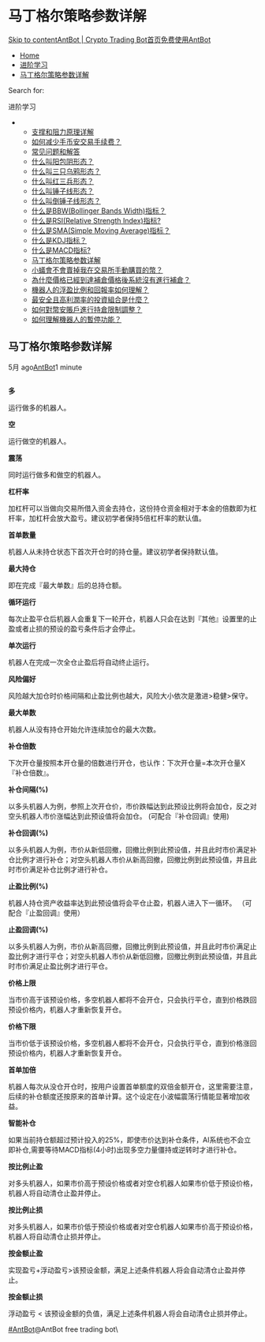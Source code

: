 # 马丁格尔策略参数详解

[Skip to content](https://www.antrade.io/guide/docs/cn/parameters\_dca/#content)[AntBot | Crypto Trading Bot](https://www.antrade.io/guide/docs/cn/)[首页](https://www.antrade.io/guide/docs/cn/)[免费使用AntBot](https://antrade.io/)

* [Home](https://www.antrade.io/guide/docs/cn)
* [进阶学习](https://www.antrade.io/guide/docs/cn/cn-learning/)
* [马丁格尔策略参数详解](https://www.antrade.io/guide/docs/cn/parameters\_dca/)

Search for:

进阶学习

*
  * [支撑和阻力原理详解](https://www.antrade.io/guide/docs/cn/support-resistance/)
  * [如何减少手币安交易手续费？](https://www.antrade.io/guide/docs/cn/reducing-trading-fees/)
  * [常见问题和解答](https://www.antrade.io/guide/docs/cn/frequently-asked-questions/)
  * [什么叫阳包阴形态？](https://www.antrade.io/guide/docs/cn/engulfing-bullish-patterns/)
  * [什么叫三只乌鸦形态？](https://www.antrade.io/guide/docs/cn/three-black-crows-patterns/)
  * [什么叫红三兵形态？](https://www.antrade.io/guide/docs/cn/three-white-soldiers-patterns/)
  * [什么叫锤子线形态？](https://www.antrade.io/guide/docs/cn/long-lower-shadow-patterns/)
  * [什么叫倒锤子线形态？](https://www.antrade.io/guide/docs/cn/long-upper-shadow-patterns/)
  * [什么是BBW(Bollinger Bands Width)指标？](https://www.antrade.io/guide/docs/cn/bbw-indicator/)
  * [什么是RSI(Relative Strength Index)指标?](https://www.antrade.io/guide/docs/cn/rsi-indicator/)
  * [什么是SMA(Simple Moving Average)指标？](https://www.antrade.io/guide/docs/cn/ma-indicator/)
  * [什么是KDJ指标？](https://www.antrade.io/guide/docs/cn/kdj-indicator/)
  * [什么是MACD指标?](https://www.antrade.io/guide/docs/cn/macd-indicator/)
  * [马丁格尔策略参数详解](https://www.antrade.io/guide/docs/cn/parameters\_dca/)
  * [小蟻會不會賣掉我在交易所手動購買的幣？](https://www.antrade.io/guide/docs/cn/cn-1dorqc18qo443/)
  * [為什麼價格已經到達補倉價格後系統沒有進行補倉？](https://www.antrade.io/guide/docs/cn/cn-1dornfm25vrsh/)
  * [機器人的浮盈比例和回報率如何理解？](https://www.antrade.io/guide/docs/cn/cn-1dorp3kchr9kb/)
  * [最安全且高利潤率的投資組合是什麼？](https://www.antrade.io/guide/docs/cn/cn-1dorrv0hrpbui/)
  * [如何對幣安賬戶進行持倉限制調整？](https://www.antrade.io/guide/docs/cn/cn-1dpggek6iesdu/)
  * [如何理解機器人的暫停功能？](https://www.antrade.io/guide/docs/cn/cn-1doii6uupa9m8/)

## 马丁格尔策略参数详解

5月 ago[AntBot](https://www.antrade.io/guide/docs/cn/author/antbot/)1 minute

<figure><img src="https://antrade.io/guide/docs/cn/wp-content/uploads/2022/11/d9e09e75dd375c1d4a27e52544c71a8.jpg" alt=""><figcaption></figcaption></figure>

**多**

运行做多的机器人。

**空**

运行做空的机器人。

**震荡**

同时运行做多和做空的机器人。

**杠杆率**

加杠杆可以当做向交易所借入资金去持仓，这份持仓资金相对于本金的倍数即为杠杆率，加杠杆会放大盈亏。建议初学者保持5倍杠杆率的默认值。

**首单数量**

机器人从未持仓状态下首次开仓时的持仓量。建议初学者保持默认值。

**最大持仓**

即在完成『最大单数』后的总持仓额。

**循环运行**

每次止盈平仓后机器人会重复下一轮开仓，机器人只会在达到『其他』设置里的止盈或者止损的预设的盈亏条件后才会停止。

**单次运行**

机器人在完成一次全仓止盈后将自动终止运行。

**风险偏好**

风险越大加仓时价格间隔和止盈比例也越大，风险大小依次是激进>稳健>保守。

**最大单数**

机器人从没有持仓开始允许连续加仓的最大次数。

**补仓倍数**

下次开仓量按照本开仓量的倍数进行开仓，也认作：下次开仓量=本次开仓量X『补仓倍数』。

**补仓间隔(%)**

以多头机器人为例，参照上次开仓价，市价跌幅达到此预设比例将会加仓，反之对空头机器人市价涨幅达到此预设值将会加仓。 (可配合『补仓回调』使用)

**补仓回调(%)**

以多头机器人为例，市价从新低回撤，回撤比例到此预设值，并且此时市价满足补仓比例才进行补仓；对空头机器人市价从新高回撤，回撤比例到此预设值，并且此时市价满足补仓比例才进行补仓。

**止盈比例(%)**

机器人持仓资产收益率达到此预设值将会平仓止盈，机器人进入下一循环。 （可配合『止盈回调』使用）

**止盈回调(%)**

以多头机器人为例，市价从新高回撤，回撤比例到此预设值，并且此时市价满足止盈比例才进行平仓；对空头机器人市价从新低回撤，回撤比例到此预设值，并且此时市价满足止盈比例才进行平仓。

**价格上限**

当市价高于该预设价格，多空机器人都将不会开仓，只会执行平仓，直到价格跌回预设价格内，机器人才重新恢复开仓。

**价格下限**

当市价低于该预设价格，多空机器人都将不会开仓，只会执行平仓，直到价格涨回预设价格内，机器人才重新恢复开仓。

**首单加倍**

机器人每次从没仓开仓时，按用户设置首单额度的双倍金额开仓，这里需要注意，后续的补仓额度还按原来的首单计算。这个设定在小波幅震荡行情能显著增加收益。

**智能补仓**

如果当前持仓额超过预计投入的25%，即使市价达到补仓条件，AI系统也不会立即补仓,需要等待MACD指标(4小时)出现多空力量僵持或逆转时才进行补仓。

**按比例止盈**

对多头机器人，如果市价高于预设价格或者对空仓机器人如果市价低于预设价格，机器人将自动清仓止盈并停止。

**按比例止损**

对多头机器人，如果市价低于预设价格或者对空仓机器人如果市价高于预设价格，机器人将自动清仓止损并停止。

**按金额止盈**

实现盈亏+浮动盈亏>该预设金额，满足上述条件机器人将会自动清仓止盈并停止。

**按金额止损**

浮动盈亏 < 该预设金额的负值，满足上述条件机器人将会自动清仓止损并停止。

[#AntBot](https://www.antrade.io/guide/docs/cn/tag/antbot/)@AntBot free trading bot\
